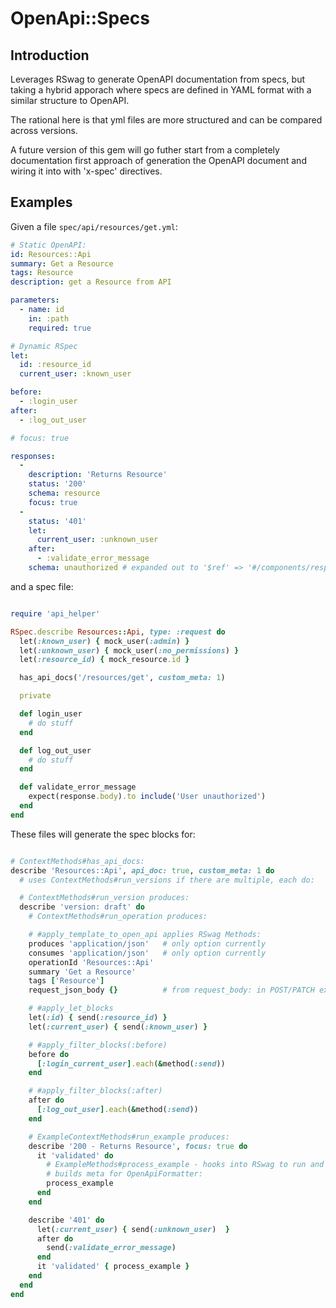 # OpenApi::Specs

## Introduction

Leverages RSwag to generate OpenAPI documentation from specs, but taking a hybrid apporach where
specs are defined in YAML format with a similar structure to OpenAPI.

The rational here is that yml files are more structured and can be compared across versions.

A future version of this gem will go futher start from a completely documentation first approach
of generation the OpenAPI document and wiring it into with 'x-spec' directives.

## Examples

Given a file `spec/api/resources/get.yml`:

```yaml
# Static OpenAPI:
id: Resources::Api
summary: Get a Resource
tags: Resource
description: get a Resource from API

parameters:
  - name: id
    in: :path
    required: true

# Dynamic RSpec
let:
  id: :resource_id
  current_user: :known_user

before:
  - :login_user
after:
  - :log_out_user

# focus: true

responses:
  -
    description: 'Returns Resource'
    status: '200'
    schema: resource
    focus: true
  -
    status: '401'
    let:
      current_user: :unknown_user
    after:
      - :validate_error_message
    schema: unauthorized # expanded out to '$ref' => '#/components/responses/unauthorized'
```

and a spec file:

```ruby

require 'api_helper'

RSpec.describe Resources::Api, type: :request do
  let(:known_user) { mock_user(:admin) }
  let(:unknown_user) { mock_user(:no_permissions) }
  let(:resource_id) { mock_resource.id }

  has_api_docs('/resources/get', custom_meta: 1)

  private

  def login_user
    # do stuff
  end

  def log_out_user
    # do stuff
  end

  def validate_error_message
    expect(response.body).to include('User unauthorized')
  end
end

```

These files will generate the spec blocks for:

```ruby

# ContextMethods#has_api_docs:
describe 'Resources::Api', api_doc: true, custom_meta: 1 do
  # uses ContextMethods#run_versions if there are multiple, each do:

  # ContextMethods#run_version produces:
  describe 'version: draft' do
    # ContextMethods#run_operation produces:

    # #apply_template_to_open_api applies RSwag Methods:
    produces 'application/json'   # only option currently
    consumes 'application/json'   # only option currently
    operationId 'Resources::Api'
    summary 'Get a Resource'
    tags ['Resource']
    request_json_body {}          # from request_body: in POST/PATCH examples

    # #apply_let_blocks
    let(:id) { send(:resource_id) }
    let(:current_user) { send(:known_user) }

    # #apply_filter_blocks(:before)
    before do
      [:login_current_user].each(&method(:send))
    end

    # #apply_filter_blocks(:after)
    after do
      [:log_out_user].each(&method(:send))
    end

    # ExampleContextMethods#run_example produces:
    describe '200 - Returns Resource', focus: true do
      it 'validated' do
        # ExampleMethods#process_example - hooks into RSwag to run and validate the example,
        # builds meta for OpenApiFormatter:
        process_example
      end
    end

    describe '401' do
      let(:current_user) { send(:unknown_user)  }
      after do
        send(:validate_error_message)
      end
      it 'validated' { process_example }
    end
  end
end
```